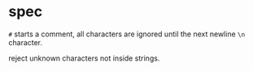 # spec

`#` starts a comment, all characters are ignored until the next newline `\n` character.

reject unknown characters not inside strings.